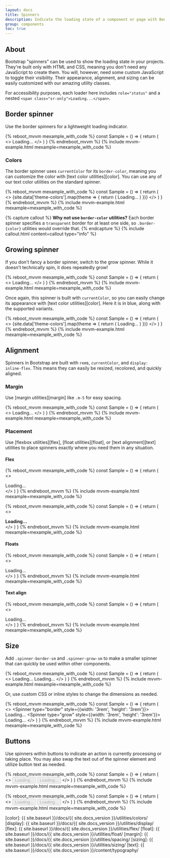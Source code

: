 ```yaml
---
layout: docs
title: Spinners
description: Indicate the loading state of a component or page with Bootstrap spinners, built entirely with HTML, CSS, and no JavaScript.
group: components
toc: true
---
```


## About

Bootstrap "spinners" can be used to show the loading state in your projects. They're built only with HTML and CSS, meaning you don't need any JavaScript to create them. You will, however, need some custom JavaScript to toggle their visibility. Their appearance, alignment, and sizing can be easily customized with our amazing utility classes.

For accessibility purposes, each loader here includes `role="status"` and a nested `<span class="sr-only">Loading...</span>`.

## Border spinner

Use the border spinners for a lightweight loading indicator.

{% reboot_mvvm mexample_with_code %}
const Sample = () => {
  return (
    <>
      <Spinner type="border">
        <span class="sr-only">Loading...</span>
      </Spinner>
    </>
  )
}
{% endreboot_mvvm %}
{% include mvvm-example.html mexample=mexample_with_code %}

### Colors

The border spinner uses `currentColor` for its `border-color`, meaning you can customize the color with [text color utilities][color]. You can use any of our text color utilities on the standard spinner.

{% reboot_mvvm mexample_with_code %}
const Sample = () => {
  return (
    <>
      {site.data['theme-colors'].map(theme => {
        return (
          <Spinner class="mr-1" type="border" color={theme.name}>
            <span class="sr-only">Loading...</span>
          </Spinner>
        )
      })}
    </>
  )
}
{% endreboot_mvvm %}
{% include mvvm-example.html mexample=mexample_with_code %}

{% capture callout %}
**Why not use `border-color` utilities?** Each border spinner specifies a `transparent` border for at least one side, so `.border-{color}` utilities would override that.
{% endcapture %}
{% include callout.html content=callout type="info" %}

## Growing spinner

If you don't fancy a border spinner, switch to the grow spinner. While it doesn't technically spin, it does repeatedly grow!

{% reboot_mvvm mexample_with_code %}
const Sample = () => {
  return (
    <>
      <Spinner type="grow">
        <span class="sr-only">Loading...</span>
      </Spinner>
    </>
  )
}
{% endreboot_mvvm %}
{% include mvvm-example.html mexample=mexample_with_code %}

Once again, this spinner is built with `currentColor`, so you can easily change its appearance with [text color utilities][color]. Here it is in blue, along with the supported variants.

{% reboot_mvvm mexample_with_code %}
const Sample = () => {
  return (
    <>
      {site.data['theme-colors'].map(theme => {
        return (
          <Spinner class="mr-1" type="grow" color={theme.name}>
            <span class="sr-only">Loading...</span>
          </Spinner>
        )
      })}
    </>
  )
}
{% endreboot_mvvm %}
{% include mvvm-example.html mexample=mexample_with_code %}

## Alignment

Spinners in Bootstrap are built with `rem`s, `currentColor`, and `display: inline-flex`. This means they can easily be resized, recolored, and quickly aligned.

### Margin

Use [margin utilities][margin] like `.m-5` for easy spacing.

{% reboot_mvvm mexample_with_code %}
const Sample = () => {
  return (
    <>
      <Spinner type="border" class="m-5">
        <span class="sr-only">Loading...</span>
      </Spinner>
    </>
  )
}
{% endreboot_mvvm %}
{% include mvvm-example.html mexample=mexample_with_code %}

### Placement

Use [flexbox utilities][flex], [float utilities][float], or [text alignment][text] utilities to place spinners exactly where you need them in any situation.

#### Flex

{% reboot_mvvm mexample_with_code %}
const Sample = () => {
  return (
    <>
      <div class="d-flex justify-content-center">
        <Spinner type="border">
          <span class="sr-only">Loading...</span>
        </Spinner>
      </div>
    </>
  )
}
{% endreboot_mvvm %}
{% include mvvm-example.html mexample=mexample_with_code %}

{% reboot_mvvm mexample_with_code %}
const Sample = () => {
  return (
    <>
      <div class="d-flex align-items-center">
        <strong>Loading...</strong>
        <Spinner type="border" class="ml-auto" aria-hidden="true" />
      </div>
    </>
  )
}
{% endreboot_mvvm %}
{% include mvvm-example.html mexample=mexample_with_code %}

#### Floats

{% reboot_mvvm mexample_with_code %}
const Sample = () => {
  return (
    <>
      <div class="clearfix">
        <Spinner type="border" class="float-right">
          <span class="sr-only">Loading...</span>
        </Spinner>
      </div>
    </>
  )
}
{% endreboot_mvvm %}
{% include mvvm-example.html mexample=mexample_with_code %}

#### Text align

{% reboot_mvvm mexample_with_code %}
const Sample = () => {
  return (
    <>
      <div class="text-center">
        <Spinner type="border">
          <span class="sr-only">Loading...</span>
        </Spinner>
      </div>
    </>
  )
}
{% endreboot_mvvm %}
{% include mvvm-example.html mexample=mexample_with_code %}

## Size

Add `.spinner-border-sm` and `.spinner-grow-sm` to make a smaller spinner that can quickly be used within other components.

{% reboot_mvvm mexample_with_code %}
const Sample = () => {
  return (
    <>
      <Spinner type="border" size="sm">
        <span class="sr-only">Loading...</span>
      </Spinner>
      <Spinner type="grow" size="sm">
        <span class="sr-only">Loading...</span>
      </Spinner>
    </>
  )
}
{% endreboot_mvvm %}
{% include mvvm-example.html mexample=mexample_with_code %}

Or, use custom CSS or inline styles to change the dimensions as needed.

{% reboot_mvvm mexample_with_code %}
const Sample = () => {
  return (
    <>
      <Spinner type="border" style={{width: '3rem', 'height': '3rem'}}>
        <span class="sr-only">Loading...</span>
      </Spinner>
      <Spinner type="grow" style={{width: '3rem', 'height': '3rem'}}>
        <span class="sr-only">Loading...</span>
      </Spinner>
    </>
  )
}
{% endreboot_mvvm %}
{% include mvvm-example.html mexample=mexample_with_code %}

## Buttons

Use spinners within buttons to indicate an action is currently processing or taking place. You may also swap the text out of the spinner element and utilize button text as needed.

{% reboot_mvvm mexample_with_code %}
const Sample = () => {
  return (
    <>
      <Button type="primary" disabled class="mr-1">
        <Spinner size="sm" type="border" aria-hidden="true" />
        <span class="sr-only">Loading...</span>
      </Button>
      <Button type="primary" disabled class="mr-1">
        <Spinner size="sm" type="border" aria-hidden="true" class="mr-1" />
        Loading...
      </Button>
    </>
  )
}
{% endreboot_mvvm %}
{% include mvvm-example.html mexample=mexample_with_code %}

{% reboot_mvvm mexample_with_code %}
const Sample = () => {
  return (
    <>
      <Button type="primary" disabled class="mr-1">
        <Spinner size="sm" type="grow" aria-hidden="true" />
        <span class="sr-only">Loading...</span>
      </Button>
      <Button type="primary" disabled class="mr-1">
        <Spinner size="sm" type="grow" aria-hidden="true" class="mr-1" />
        Loading...
      </Button>
    </>
  )
}
{% endreboot_mvvm %}
{% include mvvm-example.html mexample=mexample_with_code %}

[color]:   {{ site.baseurl }}/docs/{{ site.docs_version }}/utilities/colors/
[display]: {{ site.baseurl }}/docs/{{ site.docs_version }}/utilities/display/
[flex]:    {{ site.baseurl }}/docs/{{ site.docs_version }}/utilities/flex/
[float]:   {{ site.baseurl }}/docs/{{ site.docs_version }}/utilities/float/
[margin]:  {{ site.baseurl }}/docs/{{ site.docs_version }}/utilities/spacing/
[sizing]:  {{ site.baseurl }}/docs/{{ site.docs_version }}/utilities/sizing/
[text]:    {{ site.baseurl }}/docs/{{ site.docs_version }}/content/typography/
